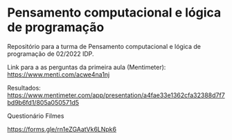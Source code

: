 # Pensamento computacional e lógica de programação
Repositório para a turma de Pensamento computacional e lógica de programação de 02/2022 IDP.

Link para a as perguntas da primeira aula (Mentimeter): https://www.menti.com/acwe4na1nj

Resultados: https://www.mentimeter.com/app/presentation/a4fae33e1362cfa32388d7f7bd9b6fd1/805a050571d5

Questionário Filmes

https://forms.gle/rn1eZGAatVk6LNpk6

